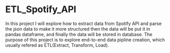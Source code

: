 # ETL_Spotify_API
In this project I will explore how to extract data from Spotify API and parse the json data to make it more structured then the data will be put it in pandas dataframe, and finally the data will be stored in database. The purpose of this project is to explore end-to-end data pipline creation, which usually refered as ETL(Extract, Transform, Load).   
